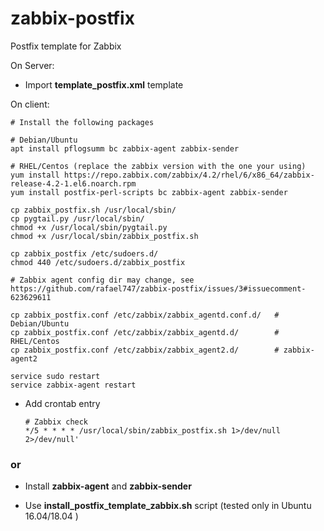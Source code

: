 # zabbix-postfix
Postfix template for Zabbix

On Server:
 * Import **template_postfix.xml** template
    
On client: 

    # Install the following packages
    
    # Debian/Ubuntu
    apt install pflogsumm bc zabbix-agent zabbix-sender
    
    # RHEL/Centos (replace the zabbix version with the one your using)
    yum install https://repo.zabbix.com/zabbix/4.2/rhel/6/x86_64/zabbix-release-4.2-1.el6.noarch.rpm
    yum install postfix-perl-scripts bc zabbix-agent zabbix-sender

    cp zabbix_postfix.sh /usr/local/sbin/
    cp pygtail.py /usr/local/sbin/
    chmod +x /usr/local/sbin/pygtail.py
    chmod +x /usr/local/sbin/zabbix_postfix.sh
    
    cp zabbix_postfix /etc/sudoers.d/
    chmod 440 /etc/sudoers.d/zabbix_postfix
    
    # Zabbix agent config dir may change, see https://github.com/rafael747/zabbix-postfix/issues/3#issuecomment-623629611

    cp zabbix_postfix.conf /etc/zabbix/zabbix_agentd.conf.d/   # Debian/Ubuntu
    cp zabbix_postfix.conf /etc/zabbix/zabbix_agentd.d/        # RHEL/Centos
    cp zabbix_postfix.conf /etc/zabbix/zabbix_agent2.d/        # zabbix-agent2
    
    service sudo restart
    service zabbix-agent restart
    
 * Add crontab entry
 
    ```
    # Zabbix check
    */5 * * * * /usr/local/sbin/zabbix_postfix.sh 1>/dev/null 2>/dev/null'
    ```

 ### or

 * Install **zabbix-agent** and **zabbix-sender**
 
 * Use **install_postfix_template_zabbix.sh** script (tested only in Ubuntu 16.04/18.04 )
 
